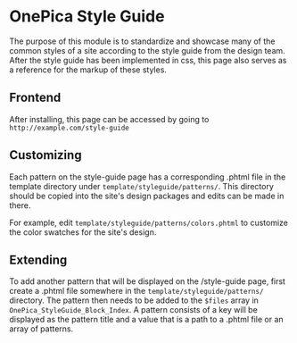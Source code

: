 OnePica Style Guide
===
The purpose of this module is to standardize and showcase many of the common styles of a site according to the style guide from the design team.  After the style guide has been implemented in css, this page also serves as a reference for the markup of these styles.

Frontend
---
After installing, this page can be accessed by going to `http://example.com/style-guide`

Customizing
---
Each pattern on the style-guide page has a corresponding .phtml file in the template directory under `template/styleguide/patterns/`.  This directory should be copied into the site's design packages and edits can be made in there.  

For example, edit `template/styleguide/patterns/colors.phtml` to customize the color swatches for the site's design.

Extending 
--- 
To add another pattern that will be displayed on the /style-guide page, first create a .phtml file somewhere in the `template/styleguide/patterns/` directory.  The pattern then needs to be added to the `$files` array in `OnePica_StyleGuide_Block_Index`.  A pattern consists of a key will be displayed as the pattern title and a value that is a path to a .phtml file or an array of patterns.

